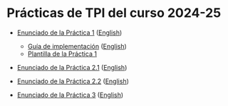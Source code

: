 # Prácticas de TPI del curso 2024-25

- [Enunciado de la Práctica 1](./enunciados/practica1/practica1.md) ([English](./enunciados/practica1/practica1_en.md))
    
    - [Guía de implementación](./enunciados/practica1/guiaImplementacion.md) ([English](./enunciados/practica1/guiaImplementacion_en.md))
    - [Plantilla de la Práctica 1](https://github.com/informaticaucm-TPI/2425-Lemmings/releases/tag/practica1_plantilla)

- [Enunciado de la Práctica 2.1](./enunciados/practica2/practica2_1.md) ([English](./enunciados/practica2/practica2_1_en.md))
- [Enunciado de la Práctica 2.2](./enunciados/practica2/practica2_2.md) ([English](./enunciados/practica2/practica2_2_en.md))
- [Enunciado de la Práctica 3](./enunciados/practica3/practica3.md) ([English](./enunciados/practica3/practica3_en.md))
